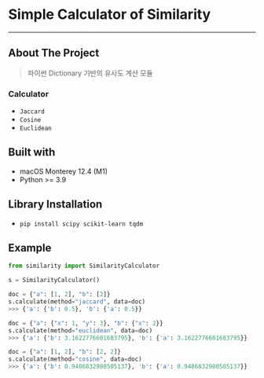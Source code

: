 # Simple Calculator of Similarity

---

## About The Project
> 파이썬 Dictionary 기반의 유사도 계산 모듈

### Calculator
   - `Jaccard`
   - `Cosine`
   - `Euclidean`

## Built with
- macOS Monterey 12.4 (M1)
- Python >= 3.9

## Library Installation
- `pip install scipy scikit-learn tqdm`

## Example
```python
from similarity import SimilarityCalculator

s = SimilarityCalculator()

doc = {"a": [1, 2], "b": [2]}
s.calculate(method="jaccard", data=doc)
>>> {'a': {'b': 0.5}, 'b': {'a': 0.5}}

doc = {"a": {"x": 1, "y": 3}, "b": {"x": 2}}
s.calculate(method="euclidean", data=doc)
>>> {'a': {'b': 3.1622776601683795}, 'b': {'a': 3.1622776601683795}}

doc = {"a": [1, 2], "b": [2, 2]}
s.calculate(method="cosine", data=doc)
>>> {'a': {'b': 0.9486832980505137}, 'b': {'a': 0.9486832980505137}}
```